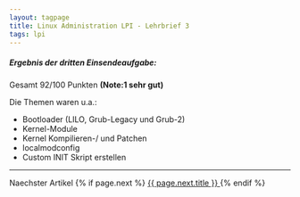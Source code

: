 ```yaml
---
layout: tagpage
title: Linux Administration LPI - Lehrbrief 3
tags: lpi
---
```

##### Ergebnis der dritten Einsendeaufgabe:

Gesamt 92/100 Punkten **(Note:1 sehr gut)**

Die Themen waren u.a.:

+ Bootloader (LILO, Grub-Legacy und Grub-2)
+ Kernel-Module
+ Kernel Kompilieren-/ und Patchen
+ localmodconfig
+ Custom INIT Skript erstellen

---
Naechster Artikel
{% if page.next %}
  <a href="{{ page.next.url }}">
    {{ page.next.title }}
  </a>
{% endif %}
